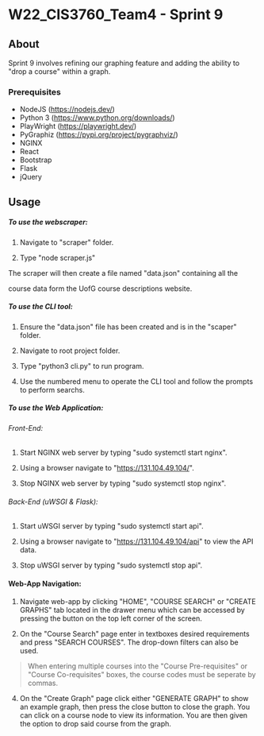 # W22_CIS3760_Team4 - Sprint 9

## About

Sprint 9 involves refining our graphing feature and adding the ability to "drop a course"
within a graph.

### Prerequisites

- NodeJS (https://nodejs.dev/)
- Python 3 (https://www.python.org/downloads/)
- PlayWright (https://playwright.dev/)
- PyGraphiz (https://pypi.org/project/pygraphviz/)
- NGINX
- React
- Bootstrap
- Flask
- jQuery


## Usage

##### To use the webscraper:

1. Navigate to "scraper" folder.

2. Type "node scraper.js"

  

The scraper will then create a file named "data.json" containing all the

course data form the UofG course descriptions website.

  

##### To use the CLI tool:

1. Ensure the "data.json" file has been created and is in the "scaper" folder.

2. Navigate to root project folder.

3. Type "python3 cli.py" to run program.

4. Use the numbered menu to operate the CLI tool and follow the prompts to perform searchs.

  

##### To use the Web Application:

###### Front-End:

1. Start NGINX web server by typing "sudo systemctl start nginx".

2. Using a browser navigate to "https://131.104.49.104/".

3. Stop NGINX web server by typing "sudo systemctl stop nginx".

  

###### Back-End (uWSGI & Flask):

1. Start uWSGI server by typing "sudo systemctl start api".

2. Using a browser navigate to "https://131.104.49.104/api" to view the API data.

3. Stop uWSGI server by typing "sudo systemctl stop api".

  

#### Web-App Navigation:

1. Navigate web-app by clicking "HOME", "COURSE SEARCH" or "CREATE GRAPHS" tab located in the drawer menu which can be accessed by pressing the button on the top left corner of the screen.

2. On the "Course Search" page enter in textboxes desired requirements and press "SEARCH COURSES". The drop-down filters can also be used. 
>When entering multiple courses into the "Course Pre-requisites" or "Course Co-requisites" boxes, the course codes must be seperate by commas.

4. On the "Create Graph" page click either "GENERATE GRAPH" to show an example graph, then press the close button to close the graph. You can click on a course node to view its information. You are then given the option to drop said course from the graph.
